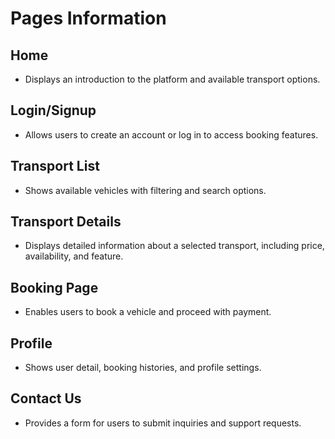# Pages Information

## Home
- Displays an introduction to the platform and available transport options.

## Login/Signup
- Allows users to create an account or log in to access booking features.

## Transport List
- Shows available vehicles with filtering and search options.

## Transport Details
- Displays detailed information about a selected transport, including price, availability, and feature.
## Booking Page
- Enables users to book a vehicle and proceed with payment.

## Profile
- Shows user detail, booking histories, and profile settings.

## Contact Us
- Provides a form for users to submit inquiries and support requests.
